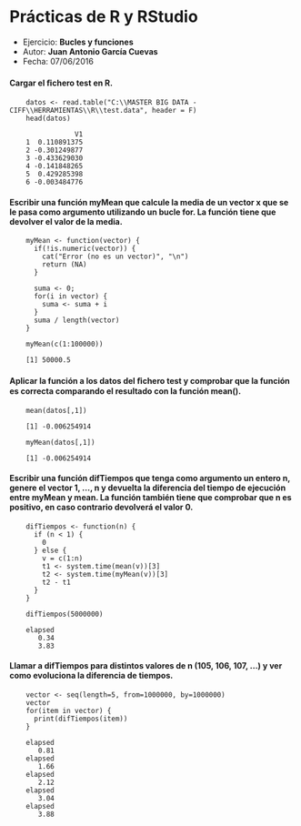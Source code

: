# Prácticas de R y RStudio
- Ejercicio: **Bucles y funciones**
- Autor: **Juan Antonio García Cuevas**
- Fecha: 07/06/2016

#### Cargar el ﬁchero test en R.
```
    datos <- read.table("C:\\MASTER BIG DATA - CIFF\\HERRAMIENTAS\\R\\test.data", header = F)
    head(datos)
```
```
                V1
    1  0.110891375
    2 -0.301249877
    3 -0.433629030
    4 -0.141848265
    5  0.429285398
    6 -0.003484776
```

#### Escribir una función myMean que calcule la media de un vector x que se le pasa como argumento utilizando un bucle for. La función tiene que devolver el valor de la media. 
```
    myMean <- function(vector) {
      if(!is.numeric(vector)) {
        cat("Error (no es un vector)", "\n")
        return (NA)
      }
  
      suma <- 0;
      for(i in vector) {
        suma <- suma + i
      }
      suma / length(vector)
    }

    myMean(c(1:100000))

```
```
    [1] 50000.5

```

#### Aplicar la función a los datos del ﬁchero test y comprobar que la función es correcta comparando el resultado con la función mean(). 
```
    mean(datos[,1])
```
```
    [1] -0.006254914
```

```
    myMean(datos[,1])
```
```
    [1] -0.006254914
```

#### Escribir una función difTiempos que tenga como argumento un entero n, genere el vector 1, ..., n y devuelta la diferencia del tiempo de ejecución entre myMean y mean. La función también tiene que comprobar que n es positivo, en caso contrario devolverá el valor 0. 
```
    difTiempos <- function(n) {
      if (n < 1) {
        0
      } else {
        v = c(1:n)
        t1 <- system.time(mean(v))[3]
        t2 <- system.time(myMean(v))[3]
        t2 - t1
      }
    }

    difTiempos(5000000)
```
```
    elapsed 
       0.34 
       3.83 
```

#### Llamar a difTiempos para distintos valores de n (105, 106, 107, ...) y ver como evoluciona la diferencia de tiempos.
```
    vector <- seq(length=5, from=1000000, by=1000000)
    vector
    for(item in vector) {
      print(difTiempos(item))
    }
```
```
    elapsed 
       0.81 
    elapsed 
       1.66 
    elapsed 
       2.12 
    elapsed 
       3.04 
    elapsed 
       3.88 
```

